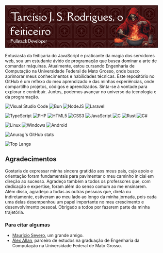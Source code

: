 ![Header](./profile-header.png)

Entusiasta da feitiçaria do JavaScript e praticante da magia dos servidores web, sou um estudante ávido de programação que busca dominar a arte de comandar máquinas. Atualmente, estou cursando Engenharia de Computação na Universidade Federal de Mato Grosso, onde busco aprimorar meus conhecimentos e habilidades técnicas. Este repositório no GitHub é um reflexo do meu aprendizado e das minhas experiências, onde compartilho projetos, códigos e aprendizados. Sinta-se à vontade para explorar e contribuir. Juntos, podemos avançar no universo da tecnologia e da programação.

![Visual Studio Code](https://img.shields.io/badge/Visual%20Studio%20Code-0078d7.svg?style=for-the-badge&logo=visual-studio-code&logoColor=white)
![Bun](https://img.shields.io/badge/Bun-%23000000.svg?style=for-the-badge&logo=bun&logoColor=white)
![NodeJS](https://img.shields.io/badge/node.js-6DA55F?style=for-the-badge&logo=node.js&logoColor=white)
![Laravel](https://img.shields.io/badge/laravel-%23FF2D20.svg?style=for-the-badge&logo=laravel&logoColor=white)

![TypeScript](https://img.shields.io/badge/typescript-%23007ACC.svg?style=for-the-badge&logo=typescript&logoColor=white)
![PHP](https://img.shields.io/badge/php-%23777BB4.svg?style=for-the-badge&logo=php&logoColor=white)
![HTML5](https://img.shields.io/badge/html5-%23E34F26.svg?style=for-the-badge&logo=html5&logoColor=white)
![CSS3](https://img.shields.io/badge/css3-%231572B6.svg?style=for-the-badge&logo=css3&logoColor=white)
![JavaScript](https://img.shields.io/badge/javascript-%23323330.svg?style=for-the-badge&logo=javascript&logoColor=%23F7DF1E)
![C](https://img.shields.io/badge/c-%2300599C.svg?style=for-the-badge&logo=c&logoColor=white)
![Rust](https://img.shields.io/badge/rust-%23000000.svg?style=for-the-badge&logo=rust&logoColor=white)
![C#](https://img.shields.io/badge/c%23-%23239120.svg?style=for-the-badge&logo=c-sharp&logoColor=white)

![Linux](https://img.shields.io/badge/Linux-FCC624?style=for-the-badge&logo=linux&logoColor=black)
![Windows](https://img.shields.io/badge/Windows-0078D6?style=for-the-badge&logo=windows&logoColor=white)
![Android](https://img.shields.io/badge/Android-3DDC84?style=for-the-badge&logo=android&logoColor=white)

![Anurag's GitHub stats](https://github-readme-stats.vercel.app/api?username=clicamal&show_icons=true&theme=transparent&locale=pt-br)

![Top Langs](https://github-readme-stats.vercel.app/api/top-langs/?username=clicamal&hide_progress=true&layout=compact&theme=transparent&hide=blade)

## Agradecimentos
Gostaria de expressar minha sincera gratidão aos meus pais, cujo apoio e orientação foram fundamentais para pavimentar o meu caminho inicial em direção ao sucesso. Agradeço também a todos os professores que, com dedicação e expertise, foram além do senso comum ao me ensinarem. Além disso, agradeço a todas as outras pessoas que, direta ou indiretamente, estiveram ao meu lado ao longo da minha jornada, pois cada uma delas desempenhou um papel importante no meu crescimento e desenvolvimento pessoal. Obrigado a todos por fazerem parte da minha trajetória.

### Para citar algumas
- [Maurício Severo](https://github.com/mauricioss777), um grande amigo.
- [Álex Allan](https://github.com/BloopersNF), parceiro de estudos na graduação de Engenharia da Computação na Universidade Federal de Mato Grosso.
